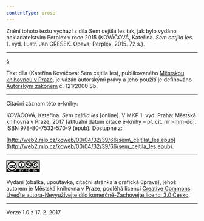 ```yaml
---
contentType: prose
---
```


Znění tohoto textu vychází z díla Sem cejtila les tak, jak bylo vydáno nakladatelstvím Perplex v roce 2015 (KOVÁČOVÁ, Kateřina. _Sem cetjila les_. 1. vyd. Ilustr. Jan GŘEŠEK. Opava: Perplex, 2015. 72 s.).

* * *

§

Text díla (Kateřina Kováčová: Sem cejtila les), publikovaného [Městskou knihovnou v Praze](http://www.mlp.cz/), je vázán autorskými právy a jeho použití je definováno [Autorským zákonem](https://www.mkcr.cz/predpisy-zakonu-709.html) č. 121/2000 Sb.

* * *

Citační záznam této e-knihy:

KOVÁČOVÁ, Kateřina. _Sem cejtila les_ \[online\]. V MKP 1. vyd. Praha: Městská knihovna v Praze, 2017 \[aktuální datum citace e-knihy – př. cit. rrrr-mm-dd\]. ISBN 978-80-7532-570-9 (epub). Dostupné z:

[http://web2.mlp.cz/koweb/00/04/32/39/66/sem\_cejtila\_les.epub](http://web2.mlp.cz/koweb/00/04/32/39/66/sem_cejtila_les.epub).

* * *

[![](./resources/image001.jpg)](http://creativecommons.org/licenses/by-nc-sa/3.0/cz/)

Vydání (obálka, upoutávka, citační stránka a grafická úprava), jehož autorem je Městská knihovna v Praze, podléhá licenci [Creative Commons Uveďte autora-Nevyužívejte dílo komerčně-Zachovejte licenci 3.0 Česko](http://creativecommons.org/licenses/by-nc-sa/3.0/cz/).

* * *

Verze 1.0 z 17. 2. 2017.
